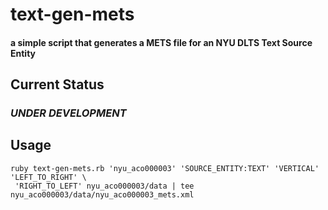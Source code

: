 # text-gen-mets

#### a simple script that generates a METS file for an NYU DLTS Text Source Entity

## Current Status

### *UNDER DEVELOPMENT*

## Usage

```
ruby text-gen-mets.rb 'nyu_aco000003' 'SOURCE_ENTITY:TEXT' 'VERTICAL' 'LEFT_TO_RIGHT' \
 'RIGHT_TO_LEFT' nyu_aco000003/data | tee nyu_aco000003/data/nyu_aco000003_mets.xml

```
